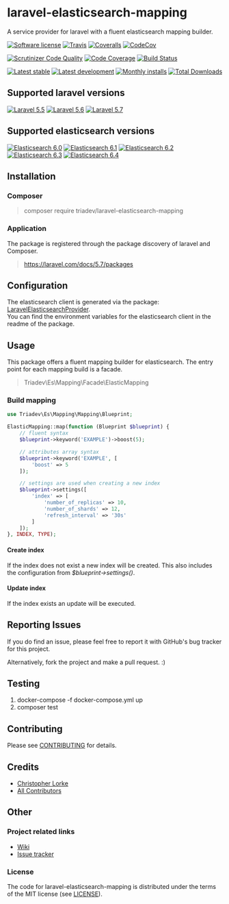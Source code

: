 # laravel-elasticsearch-mapping
A service provider for laravel with a fluent elasticsearch mapping builder.

[![Software license][ico-license]](LICENSE)
[![Travis][ico-travis]][link-travis]
[![Coveralls](https://coveralls.io/repos/github/triadev/laravel-elasticsearch-mapping/badge.svg?branch=master)](https://coveralls.io/github/triadev/laravel-elasticsearch-mapping?branch=master)
[![CodeCov](https://codecov.io/gh/triadev/laravel-elasticsearch-mapping/branch/master/graph/badge.svg)](https://codecov.io/gh/triadev/laravel-elasticsearch-mapping)

[![Scrutinizer Code Quality](https://scrutinizer-ci.com/g/triadev/laravel-elasticsearch-mapping/badges/quality-score.png?b=master)](https://scrutinizer-ci.com/g/triadev/laravel-elasticsearch-mapping/?branch=master)
[![Code Coverage](https://scrutinizer-ci.com/g/triadev/laravel-elasticsearch-mapping/badges/coverage.png?b=master)](https://scrutinizer-ci.com/g/triadev/laravel-elasticsearch-mapping/?branch=master)
[![Build Status](https://scrutinizer-ci.com/g/triadev/laravel-elasticsearch-mapping/badges/build.png?b=master)](https://scrutinizer-ci.com/g/triadev/laravel-elasticsearch-mapping/build-status/master)

[![Latest stable][ico-version-stable]][link-packagist]
[![Latest development][ico-version-dev]][link-packagist]
[![Monthly installs][ico-downloads-monthly]][link-downloads]
[![Total Downloads](https://img.shields.io/packagist/dt/triadev/laravel-elasticsearch-mapping.svg?style=flat-square)](https://packagist.org/packages/triadev/laravel-elasticsearch-mapping)

## Supported laravel versions
[![Laravel 5.5][icon-l55]][link-laravel]
[![Laravel 5.6][icon-l56]][link-laravel]
[![Laravel 5.7][icon-l57]][link-laravel]

## Supported elasticsearch versions
[![Elasticsearch 6.0][icon-e60]][link-elasticsearch]
[![Elasticsearch 6.1][icon-e61]][link-elasticsearch]
[![Elasticsearch 6.2][icon-e62]][link-elasticsearch]
[![Elasticsearch 6.3][icon-e63]][link-elasticsearch]
[![Elasticsearch 6.4][icon-e64]][link-elasticsearch]

## Installation

### Composer
> composer require triadev/laravel-elasticsearch-mapping

### Application
The package is registered through the package discovery of laravel and Composer.
>https://laravel.com/docs/5.7/packages

## Configuration
The elasticsearch client is generated via the package: [LaravelElasticsearchProvider](https://github.com/triadev/LaravelElasticsearchProvider).<br />
You can find the environment variables for the elasticsearch client in the readme of the package.

## Usage
This package offers a fluent mapping builder for elasticsearch. The entry point for each mapping build is a facade.
>Triadev\Es\Mapping\Facade\ElasticMapping

### Build mapping
```php
use Triadev\Es\Mapping\Mapping\Blueprint;

ElasticMapping::map(function (Blueprint $blueprint) {
    // fluent syntax
    $blueprint->keyword('EXAMPLE')->boost(5);

    // attributes array syntax
    $blueprint->keyword('EXAMPLE', [
        'boost' => 5
    ]);

    // settings are used when creating a new index
    $blueprint->settings([
        'index' => [
            'number_of_replicas' => 10,
            'number_of_shards' => 12,
            'refresh_interval' => '30s'
        ]
    ]);
}, INDEX, TYPE);
```

#### Create index
If the index does not exist a new index will be created.
This also includes the configuration from *$blueprint->settings()*.

#### Update index
If the index exists an update will be executed.

## Reporting Issues
If you do find an issue, please feel free to report it with GitHub's bug tracker for this project.

Alternatively, fork the project and make a pull request. :)

## Testing
1. docker-compose -f docker-compose.yml up
2. composer test

## Contributing
Please see [CONTRIBUTING](CONTRIBUTING.md) for details.

## Credits
- [Christopher Lorke][link-author]
- [All Contributors][link-contributors]

## Other

### Project related links
- [Wiki](https://github.com/triadev/laravel-elasticsearch-mapping/wiki)
- [Issue tracker](https://github.com/triadev/laravel-elasticsearch-mapping/issues)

### License
The code for laravel-elasticsearch-mapping is distributed under the terms of the MIT license (see [LICENSE](LICENSE)).

[ico-license]: https://img.shields.io/github/license/triadev/laravel-elasticsearch-mapping.svg?style=flat-square
[ico-version-stable]: https://img.shields.io/packagist/v/triadev/laravel-elasticsearch-mapping.svg?style=flat-square
[ico-version-dev]: https://img.shields.io/packagist/vpre/triadev/laravel-elasticsearch-mapping.svg?style=flat-square
[ico-downloads-monthly]: https://img.shields.io/packagist/dm/triadev/laravel-elasticsearch-mapping.svg?style=flat-square
[ico-travis]: https://travis-ci.org/triadev/laravel-elasticsearch-mapping.svg?branch=master

[link-packagist]: https://packagist.org/packages/triadev/laravel-elasticsearch-mapping
[link-downloads]: https://packagist.org/packages/triadev/laravel-elasticsearch-mapping/stats
[link-travis]: https://travis-ci.org/triadev/laravel-elasticsearch-mapping

[icon-l55]: https://img.shields.io/badge/Laravel-5.5-brightgreen.svg?style=flat-square
[icon-l56]: https://img.shields.io/badge/Laravel-5.6-brightgreen.svg?style=flat-square
[icon-l57]: https://img.shields.io/badge/Laravel-5.7-brightgreen.svg?style=flat-square

[icon-e60]: https://img.shields.io/badge/Elasticsearch-6.0-brightgreen.svg?style=flat-square
[icon-e61]: https://img.shields.io/badge/Elasticsearch-6.1-brightgreen.svg?style=flat-square
[icon-e62]: https://img.shields.io/badge/Elasticsearch-6.2-brightgreen.svg?style=flat-square
[icon-e63]: https://img.shields.io/badge/Elasticsearch-6.3-brightgreen.svg?style=flat-square
[icon-e64]: https://img.shields.io/badge/Elasticsearch-6.4-brightgreen.svg?style=flat-square

[link-laravel]: https://laravel.com
[link-elasticsearch]: https://www.elastic.co/
[link-author]: https://github.com/triadev
[link-contributors]: ../../contributors